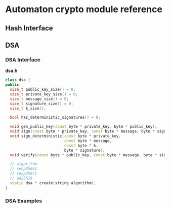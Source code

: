 # Automaton crypto module reference

## Hash Interface


## DSA

### DSA Interface

**dsa.h**

```cpp
class dsa {
public:
  size_t public_key_size() = 0;
  size_t private_key_size() = 0;
  size_t message_size() = 0;
  size_t signature_size() = 0;
  size_t k_size();

  bool has_deterministic_signatures() = 0;

  void gen_public_key(const byte * private_key, byte * public_key);
  void sign(const byte * private_key, const byte * message, byte * signature);
  void sign_deterministic(const byte * private_key,
                          const byte * message,
                          const byte * k,
                          byte * signature);
  void verify(const byte * public_key, const byte * message, byte * signature);

  // algorithm
  // secp256k1
  // secp256r1
  // ed25519
  static dsa * create(string algorithm);
}
```

### DSA Examples

```

```
